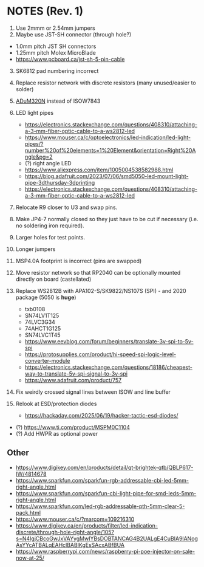 # NOTES (Rev. 1)

1.  Use 2mmm or 2.54mm jumpers
2.  Maybe use JST-SH connector (through hole?)
   - 1.0mm pitch JST SH connectors
   - 1.25mm pitch Molex MicroBlade
   - https://www.pcboard.ca/jst-sh-5-pin-cable
3. SK6812 pad numbering incorrect

4.  Replace resistor network with discrete resistors (many unused/easier to solder)
5.  [ADuM320N](https://www.mouser.ca/datasheet/2/609/adum320n_321n-3420518.pdf) instead of ISOW7843
6.  LED light pipes
     - https://electronics.stackexchange.com/questions/408310/attaching-a-3-mm-fiber-optic-cable-to-a-ws2812-led
     - https://www.mouser.ca/c/optoelectronics/led-indication/led-light-pipes/?number%20of%20elements=1%20Element&orientation=Right%20Angle&pg=2
     - (?) right angle LED
     - https://www.aliexpress.com/item/1005004538582988.html
     - https://blog.adafruit.com/2023/07/06/smd5050-led-mount-light-pipe-3dthursday-3dprinting
     - https://electronics.stackexchange.com/questions/408310/attaching-a-3-mm-fiber-optic-cable-to-a-ws2812-led

7.  Relocate R9 closer to U3 and swap pins.
7.  Make JP4-7 normally closed so they just have to be cut if necessary (i.e. no soldering iron required).
8.  Larger holes for test points.
9.  Longer jumpers
10. MSP4.0A footprint is incorrect (pins are swapped)
11. Move resistor network so that RP2040 can be optionally mounted directly on board (castellated)
12. Replace WS2812B with APA102-S/SK9822/NS107S (SPI) - and 2020 package (5050 is **huge**)
    - txb0108
    - SN74LV1T125
    - 74LVC3G34
    - 74AHCT1G125
    - SN74LVC1T45
    - https://www.eevblog.com/forum/beginners/translate-3v-spi-to-5v-spi
    - https://protosupplies.com/product/hi-speed-spi-logic-level-converter-module
    - https://electronics.stackexchange.com/questions/18186/cheapest-way-to-translate-5v-spi-signal-to-3v-spi
    - https://www.adafruit.com/product/757
13. Fix weirdly crossed signal lines between ISOW and line buffer
14. Relook at ESD/protection diodes
    - https://hackaday.com/2025/06/19/hacker-tactic-esd-diodes/


- (?) https://www.ti.com/product/MSPM0C1104
- (?) Add HWPR as optional power


## Other
- https://www.digikey.com/en/products/detail/qt-brightek-qtb/QBLP617-IW/4814678
- https://www.sparkfun.com/sparkfun-rgb-addressable-cbi-led-5mm-right-angle.html
- https://www.sparkfun.com/sparkfun-cbi-light-pipe-for-smd-leds-5mm-right-angle.html
- https://www.sparkfun.com/led-rgb-addressable-pth-5mm-clear-5-pack.html
- https://www.mouser.ca/c/?marcom=109216310
- https://www.digikey.ca/en/products/filter/led-indication-discrete/through-hole-right-angle/105?s=N4IgjCBcoGwJxVAYygMwIYBsDOBTANCAG4B2UALgE4CuBIA9lANogAsYYcATBALqEAHclBABlKgEsSAcxABfBUA
- https://www.raspberrypi.com/news/raspberry-pi-poe-injector-on-sale-now-at-25/
